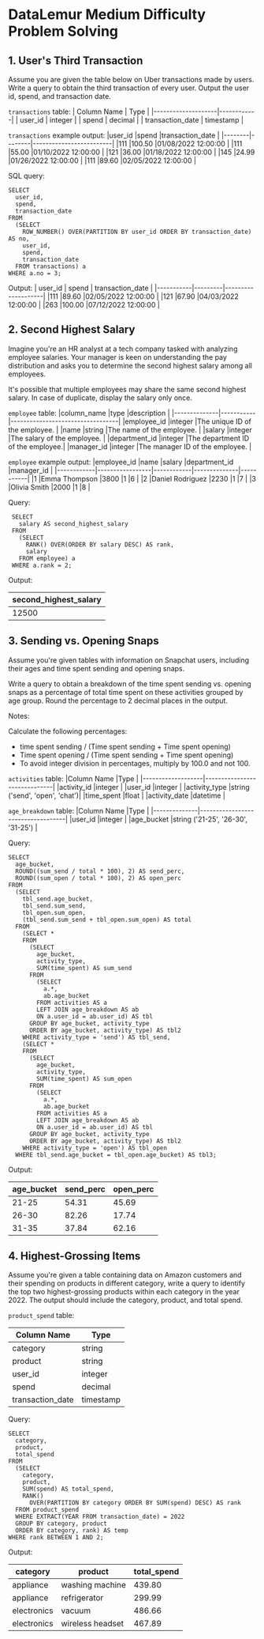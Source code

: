 # DataLemur Medium Difficulty Problem Solving

## 1. User's Third Transaction
Assume you are given the table below on Uber transactions made by users. Write a query to obtain the third transaction of every user. Output the user id, spend, and transaction date.

`transactions` table:
|  Column Name       |  Type      |
|--------------------|------------|
|  user_id           |  integer    |
|  spend	           |  decimal    |
|  transaction_date  |  timestamp  |

`transactions` example output:
|user_id |spend   |transaction_date         |
|--------|--------|-------------------------|
|111     |100.50  |01/08/2022 12:00:00      |
|111     |55.00   |01/10/2022 12:00:00      |
|121     |36.00   |01/18/2022 12:00:00      |
|145     |24.99   |01/26/2022 12:00:00      |
|111     |89.60   |02/05/2022 12:00:00      |

SQL query:
 
    SELECT
      user_id,
      spend,
      transaction_date
    FROM
      (SELECT
        ROW_NUMBER() OVER(PARTITION BY user_id ORDER BY transaction_date) AS no,
        user_id,
        spend,
        transaction_date
      FROM transactions) a
    WHERE a.no = 3;

Output:
|  user_id  |  spend  |  transaction_date  |
|-----------|---------|--------------------|
|111        |89.60    |02/05/2022 12:00:00  |
|121        |67.90    |04/03/2022 12:00:00  |
|263        |100.00    |07/12/2022 12:00:00  |

## 2. Second Highest Salary
Imagine you're an HR analyst at a tech company tasked with analyzing employee salaries. Your manager is keen on understanding the pay distribution and asks you to determine the second highest salary among all employees.

It's possible that multiple employees may share the same second highest salary. In case of duplicate, display the salary only once.

`employee` table:
|column_name   |type       |description                       |
|--------------|-----------|----------------------------------|
|employee_id   |integer    |The unique ID of the employee.    |
|name          |string     |The name of the employee.         |
|salary        |integer    |The salary of the employee.       |
|department_id |integer    |The department ID of the employee.|
|manager_id    |integer    |The manager ID of the employee.   |

`employee` example output:
|employee_id |name             |salary      |department_id |manager_id |
|------------|-----------------|------------|--------------|-----------|
|1           |Emma Thompson    |3800        |1             |6          |
|2           |Daniel Rodriguez	|2230        |1             |7          |
|3           |Olivia Smith     |2000        |1             |8          |

Query:

     SELECT
       salary AS second_highest_salary
     FROM
       (SELECT
         RANK() OVER(ORDER BY salary DESC) AS rank,
         salary
       FROM employee) a
     WHERE a.rank = 2;

Output:

|second_highest_salary|
|---------------------|
|12500                |

## 3. Sending vs. Opening Snaps
Assume you're given tables with information on Snapchat users, including their ages and time spent sending and opening snaps.

Write a query to obtain a breakdown of the time spent sending vs. opening snaps as a percentage of total time spent on these activities grouped by age group. Round the percentage to 2 decimal places in the output.

Notes:

Calculate the following percentages:
- time spent sending / (Time spent sending + Time spent opening)
- Time spent opening / (Time spent sending + Time spent opening)
- To avoid integer division in percentages, multiply by 100.0 and not 100.

`activities` table:
|Column Name        |Type                          |
|-------------------|------------------------------|
|activity_id        |integer                       |
|user_id            |integer                       |
|activity_type      |string ('send', 'open', 'chat')|
|time_spent         |float                         |
|activity_date      |datetime                      |

`age_breakdown` table:
|Column Name   |Type                               |
|--------------|-----------------------------------|
|user_id       |integer                            |
|age_bucket    |string ('21-25', '26-30', '31-25') |

Query:

    SELECT
      age_bucket,
      ROUND((sum_send / total * 100), 2) AS send_perc,
      ROUND((sum_open / total * 100), 2) AS open_perc
    FROM
      (SELECT
        tbl_send.age_bucket,
        tbl_send.sum_send,
        tbl_open.sum_open,
        (tbl_send.sum_send + tbl_open.sum_open) AS total
      FROM
        (SELECT *
        FROM
          (SELECT
            age_bucket,
            activity_type,
            SUM(time_spent) AS sum_send
          FROM
            (SELECT
              a.*,
              ab.age_bucket
            FROM activities AS a
            LEFT JOIN age_breakdown AS ab 
            ON a.user_id = ab.user_id) AS tbl
          GROUP BY age_bucket, activity_type
          ORDER BY age_bucket, activity_type) AS tbl2
        WHERE activity_type = 'send') AS tbl_send,
        (SELECT *
        FROM
          (SELECT
            age_bucket,
            activity_type,
            SUM(time_spent) AS sum_open
          FROM
            (SELECT
              a.*,
              ab.age_bucket
            FROM activities AS a
            LEFT JOIN age_breakdown AS ab 
            ON a.user_id = ab.user_id) AS tbl
          GROUP BY age_bucket, activity_type
          ORDER BY age_bucket, activity_type) AS tbl2
        WHERE activity_type = 'open') AS tbl_open
      WHERE tbl_send.age_bucket = tbl_open.age_bucket) AS tbl3;

Output:

|age_bucket |send_perc  |open_perc  |
|-----------|-----------|-----------|
|21-25      |54.31      |45.69      |
|26-30      |82.26      |17.74      |
|31-35      |37.84      |62.16      |

## 4. Highest-Grossing Items
Assume you're given a table containing data on Amazon customers and their spending on products in different category, write a query to identify the top two highest-grossing products within each category in the year 2022. The output should include the category, product, and total spend.

`product_spend` table:

|Column Name  |Type     |
|-------------|---------|
|category     |string   |
|product      |string   |
|user_id      |integer  |
|spend        |decimal  |
|transaction_date|timestamp|

Query:

    SELECT
      category,
      product,
      total_spend
    FROM
      (SELECT
        category,
        product,
        SUM(spend) AS total_spend,
        RANK() 
          OVER(PARTITION BY category ORDER BY SUM(spend) DESC) AS rank
      FROM product_spend
      WHERE EXTRACT(YEAR FROM transaction_date) = 2022
      GROUP BY category, product
      ORDER BY category, rank) AS temp
    WHERE rank BETWEEN 1 AND 2;

Output:

|category   |product          |total_spend   |
|-----------|-----------------|--------------|
|appliance  |washing machine  |439.80        |
|appliance  |refrigerator     |299.99        |
|electronics|vacuum           |486.66        |
|electronics|wireless headset |467.89        |

